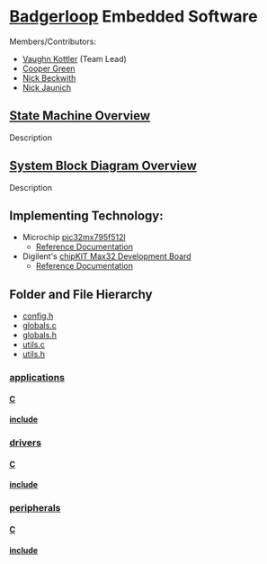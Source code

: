 # [Badgerloop](http://badgerloop.com/) Embedded Software

Members/Contributors:
  * [Vaughn Kottler](http://vaughnsplayground.me/) (Team Lead)
  * [Cooper Green](https://github.com/csgreen3)
  * [Nick Beckwith](https://github.com/nickbeckwith)
  * [Nick Jaunich](http://nicholasjaunich.com/)

## [State Machine Overview](http://vaughnsplayground.me/OverallPodOperation.html)

  Description

## [System Block Diagram Overview](http://vaughnsplayground.me/OverallBlockDiagram.pdf)

  Description

## Implementing Technology:
* Microchip [pic32mx795f512l](http://www.microchip.com/wwwproducts/en/PIC32MX795F512L)
  * [Reference Documentation](http://ww1.microchip.com/downloads/en/DeviceDoc/60001156J.pdf)
* Digilent's [chipKIT Max32 Development Board](http://store.digilentinc.com/chipkit-max32-microcontroller-board-with-mega-r3-headers/)
  * [Reference Documentation](https://reference.digilentinc.com/chipkit_max32/refmanual)

## Folder and File Hierarchy

* [config.h](config.h)
* [globals.c](globals.c)
* [globals.h](globals.h)
* [utils.c](utils.c)
* [utils.h](utils.h)

### [applications](applications)

#### [C](applications/C)

#### [include](applications/include)

### [drivers](drivers)

#### [C](drivers/C)

#### [include](drivers/include)

### [peripherals](peripherals)

#### [C](peripherals/C)

#### [include](peripherals/include)
